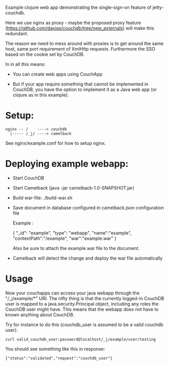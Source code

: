 Example clojure web app demonstrating the single-sign-on feature of
jetty-couchdb.

Here we use nginx as proxy - maybe the proposed proxy
feature (https://github.com/davisp/couchdb/tree/new_externals) will
make this redundant.

The reason we need to mess around with proxies is to get around the
same host, same port requirement of XmlHttp requests. Furthermore the
SSO based on the cookie set by CouchDB.


In in all this means:

 - You can create web apps using CouchApp

 - But if your app require something that cannot be implemented in CouchDB,
  you have the option to implement it as a Java web app (or clojure as in
  this example).



Setup:
======

    nginx -- /    ----> couchdb
      |----- /_j/ ----> camelback

See nginx/example.conf for how to setup nginx.


Deploying example webapp:
=========================
 - Start CouchDB

 - Start Camelback (java -jar camelback-1.0-SNAPSHOT.jar)

 - Build war-file:
   ./build-war.sh

 - Save document in database configured in camelback.json configuration file

   Example :

   { "_id": "example",
     "type": "webapp",
     "name":"example",
     "contextPath":"/example",
     "war":"example.war"
   }

   Also be sure to attach the example.war file to the document.

 - Camelback will detect the change and deploy the war file automatically


Usage 
===== 

Now your couchapps can access your java webapp through the
"/_j/example/*" URI. The nifty thing is that the currently logged-in
CouchDB user is mapped to a java.security.Principal object, including
any roles the CouchDB user might have. This means that the webapp does
not have to known anything about CouchDB.

Try for instance to do this (couchdb_user is assumed to be a valid couchdb user):

    curl valid_couchdb_user:password@localhost/_j/example/user/testing

You should see something like this in response:

    {"status":"validated","request":"couchdb_user"}
